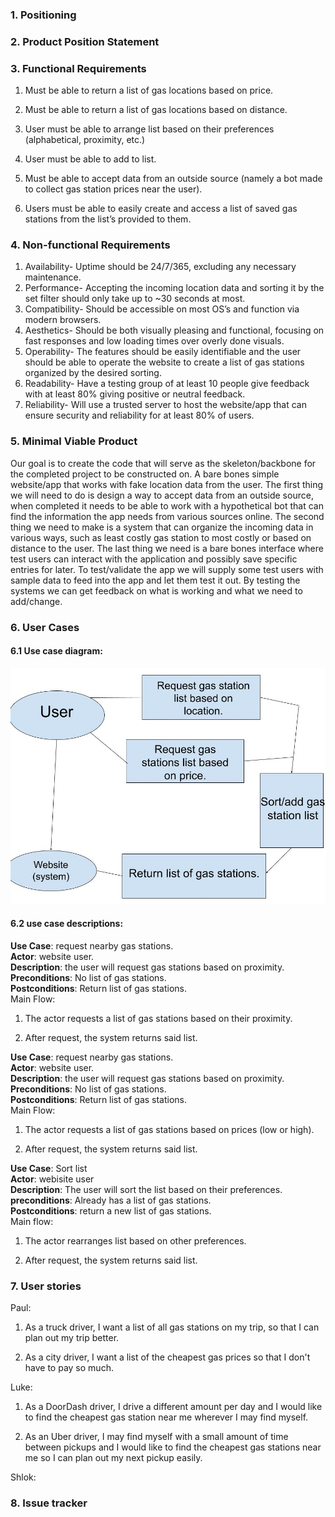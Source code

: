 ### 1. Positioning

### 2. Product Position Statement

### 3. Functional Requirements  

1. Must be able to return a list of gas locations based on price.  

2. Must be able to return a list of gas locations based on distance.  

3. User must be able to arrange list based on their preferences (alphabetical,
  proximity, etc.)  

4. User must be able to add to list.  

5. Must be able to accept data from an outside source (namely a bot made to
  collect gas station prices near the user).  

6. Users must be able to easily create and access a list of saved gas stations
from the list’s provided to them.


### 4.  Non-functional Requirements

1. Availability- Uptime should be 24/7/365, excluding any necessary maintenance.  
2. Performance- Accepting the incoming location data and sorting it by the set filter should only take up to ~30 seconds at most.  
3. Compatibility- Should be accessible on most OS’s and function via modern browsers.
4. Aesthetics- Should be both visually pleasing and functional, focusing on fast responses and low loading times over overly done visuals.  
5. Operability- The features should be easily identifiable and the user should be able to operate the website to create a list of gas stations organized by the desired sorting.  
6. Readability- Have a testing group of at least 10 people give feedback with at least 80% giving positive or neutral feedback.  
7. Reliability- Will use a trusted server to host the website/app that can ensure security and reliability for at least 80% of users.  


### 5.  Minimal Viable Product

Our goal is to create the code that will serve as the skeleton/backbone for the
completed project to be constructed on. A bare bones simple website/app that
works with fake location data from the user. The first thing we will need to do
is design a way to accept data from an outside source, when completed it needs
to be able to work with a hypothetical bot that can find the information the app
needs from various sources online. The second thing we need to make is a system
that can organize the incoming data in various ways, such as least costly gas
station to most costly or based on distance to the user. The last thing we need
is a bare bones interface where test users can interact with the application and
possibly save specific entries for later. To test/validate the app we will supply
some test users with sample data to feed into the app and let them test it out.
By testing the systems we can get feedback on what is working and what we need
to add/change.


### 6. User Cases  

#### 6.1 Use case diagram:  

![Use case diagram](D2_usercases.jpg)  

#### 6.2 use case descriptions:  

**Use Case**: request nearby gas stations.  
**Actor**: website user.  
**Description**: the user will request gas stations based on proximity.  
**Preconditions**: No list of gas stations.  
**Postconditions**: Return list of gas stations.  
Main Flow:  

1. The actor requests a list of gas stations based on their proximity.  

2. After request, the system returns said list.

**Use Case**: request nearby gas stations.  
**Actor**: website user.  
**Description**: the user will request gas stations based on proximity.  
**Preconditions**: No list of gas stations.  
**Postconditions**: Return list of gas stations.  
Main Flow:  

1. The actor requests a list of gas stations based on prices (low or high).  

2. After request, the system returns said list.  

**Use Case**: Sort list  
**Actor**: webisite user  
**Description**: The user will sort the list based on their preferences.  
**preconditions**: Already has a list of gas stations.  
**Postconditions**: return a new list of gas stations.  
Main flow:  

1. The actor rearranges list based on other preferences.  

2. After request, the system returns said list.  

### 7. User stories  

Paul:  
1. As a truck driver, I want a list of all gas stations on my trip, so that
I can plan out my trip better.  

2. As a city driver, I want a list of the cheapest gas prices so that I don't
have to pay so much.  

Luke:  
1. As a DoorDash driver, I drive a different amount per day and I would like to
find the cheapest gas station near me wherever I may find myself.

2. As an Uber driver, I may find myself with a small amount of time between
pickups and I would like to find the cheapest gas stations near me so I can
plan out my next pickup easily.

Shlok:

### 8. Issue tracker  
